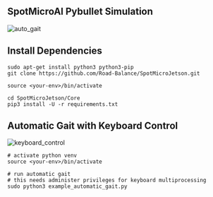 ## SpotMicroAI Pybullet Simulation

![auto_gait](https://user-images.githubusercontent.com/12381733/95225226-82c2e900-0836-11eb-99e6-3455246ae914.gif)


## Install Dependencies

```
sudo apt-get install python3 python3-pip
git clone https://github.com/Road-Balance/SpotMicroJetson.git

source <your-env>/bin/activate

cd SpotMicroJetson/Core
pip3 install -U -r requirements.txt 
```

## Automatic Gait with Keyboard Control

![keyboard_control](https://user-images.githubusercontent.com/12381733/95225220-8191bc00-0836-11eb-8a31-23583954a9d5.gif)


```
# activate python venv
source <your-env>/bin/activate

# run automatic gait
# this needs administer privileges for keyboard multiprocessing
sudo python3 example_automatic_gait.py
```

